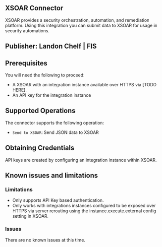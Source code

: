 ## XSOAR Connector
XSOAR provides a security orchestration, automation, and remediation platform.  Using this integration you can submit data to XSOAR for usage in security automations.

## Publisher: Landon Chelf | FIS

## Prerequisites
You will need the following to proceed:
* A XSOAR with an integration instance available over HTTPS via [TODO HERE].
* An API key for the integration instance

## Supported Operations
The connector supports the following operation:
* `Send to XSOAR`: Send JSON data to XSOAR

## Obtaining Credentials
API keys are created by configuring an integration instance within XSOAR.

## Known issues and limitations
### Limitations
* Only supports API Key based authentication.
* Only works with integrations instances configured to be exposed over HTTPS via server rerouting using the instance.execute.external config setting in XSOAR.
### Issues
There are no known issues at this time.
